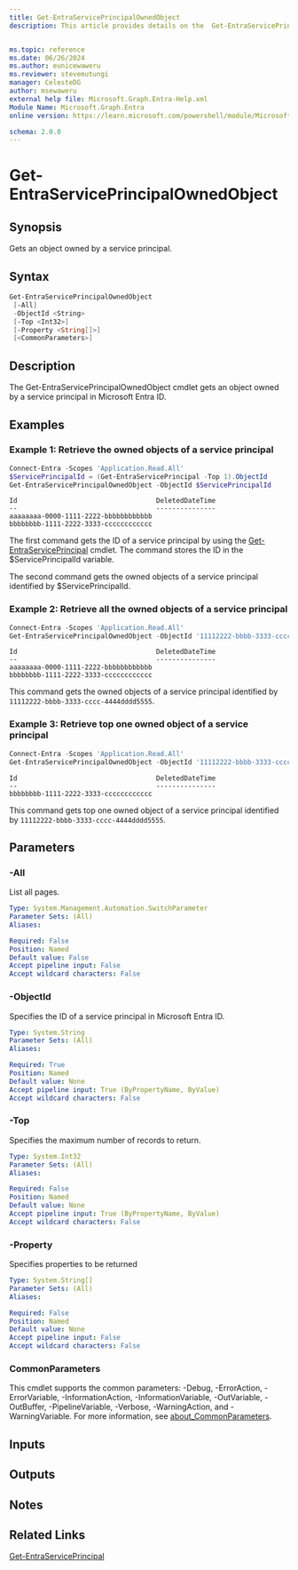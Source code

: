 ```yaml
---
title: Get-EntraServicePrincipalOwnedObject
description: This article provides details on the  Get-EntraServicePrincipalOwnedObject Command.


ms.topic: reference
ms.date: 06/26/2024
ms.author: eunicewaweru
ms.reviewer: stevemutungi
manager: CelesteDG
author: msewaweru
external help file: Microsoft.Graph.Entra-Help.xml
Module Name: Microsoft.Graph.Entra
online version: https://learn.microsoft.com/powershell/module/Microsoft.Graph.Entra/Get-EntraServicePrincipalOwnedObject

schema: 2.0.0
---
```


# Get-EntraServicePrincipalOwnedObject

## Synopsis

Gets an object owned by a service principal.

## Syntax

```powershell
Get-EntraServicePrincipalOwnedObject
 [-All]
 -ObjectId <String>
 [-Top <Int32>]
 [-Property <String[]>]
 [<CommonParameters>]
```

## Description

The Get-EntraServicePrincipalOwnedObject cmdlet gets an object owned by a service principal in Microsoft Entra ID.

## Examples

### Example 1: Retrieve the owned objects of a service principal

```powershell
Connect-Entra -Scopes 'Application.Read.All'
$ServicePrincipalId = (Get-EntraServicePrincipal -Top 1).ObjectId
Get-EntraServicePrincipalOwnedObject -ObjectId $ServicePrincipalId
```

```output
Id                                   DeletedDateTime
--                                   ---------------
aaaaaaaa-0000-1111-2222-bbbbbbbbbbbb
bbbbbbbb-1111-2222-3333-cccccccccccc
```

The first command gets the ID of a service principal by using the [Get-EntraServicePrincipal](./Get-EntraServicePrincipal.md) cmdlet. 
The command stores the ID in the $ServicePrincipalId variable.

The second command gets the owned objects of a service principal identified by $ServicePrincipalId.  

### Example 2: Retrieve all the owned objects of a service principal

```powershell
Connect-Entra -Scopes 'Application.Read.All'
Get-EntraServicePrincipalOwnedObject -ObjectId '11112222-bbbb-3333-cccc-4444dddd5555' -All 
```

```output
Id                                   DeletedDateTime
--                                   ---------------
aaaaaaaa-0000-1111-2222-bbbbbbbbbbbb
bbbbbbbb-1111-2222-3333-cccccccccccc
```

This command gets the owned objects of a service principal identified by `11112222-bbbb-3333-cccc-4444dddd5555`.  

### Example 3: Retrieve top one owned object of a service principal

```powershell
Connect-Entra -Scopes 'Application.Read.All'
Get-EntraServicePrincipalOwnedObject -ObjectId '11112222-bbbb-3333-cccc-4444dddd5555' -Top 1
```

```output
Id                                   DeletedDateTime
--                                   ---------------
bbbbbbbb-1111-2222-3333-cccccccccccc
```

This command gets top one owned object of a service principal identified by `11112222-bbbb-3333-cccc-4444dddd5555`.  

## Parameters

### -All

List all pages.

```yaml
Type: System.Management.Automation.SwitchParameter
Parameter Sets: (All)
Aliases:

Required: False
Position: Named
Default value: False
Accept pipeline input: False
Accept wildcard characters: False
```

### -ObjectId

Specifies the ID of a service principal in Microsoft Entra ID.

```yaml
Type: System.String
Parameter Sets: (All)
Aliases:

Required: True
Position: Named
Default value: None
Accept pipeline input: True (ByPropertyName, ByValue)
Accept wildcard characters: False
```

### -Top

Specifies the maximum number of records to return.

```yaml
Type: System.Int32
Parameter Sets: (All)
Aliases:

Required: False
Position: Named
Default value: None
Accept pipeline input: True (ByPropertyName, ByValue)
Accept wildcard characters: False
```

### -Property

Specifies properties to be returned

```yaml
Type: System.String[]
Parameter Sets: (All)
Aliases:

Required: False
Position: Named
Default value: None
Accept pipeline input: False
Accept wildcard characters: False
```

### CommonParameters

This cmdlet supports the common parameters: -Debug, -ErrorAction, -ErrorVariable, -InformationAction, -InformationVariable, -OutVariable, -OutBuffer, -PipelineVariable, -Verbose, -WarningAction, and -WarningVariable. For more information, see [about_CommonParameters](https://go.microsoft.com/fwlink/?LinkID=113216).

## Inputs

## Outputs

## Notes

## Related Links

[Get-EntraServicePrincipal](Get-EntraServicePrincipal.md)
